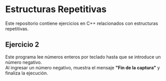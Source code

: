 # Estructuras Repetitivas

Este repositorio contiene ejercicios en C++ relacionados con estructuras repetitivas.

## Ejercicio 2

Este programa lee números enteros por teclado hasta que se introduce un número negativo.  
Al ingresar un número negativo, muestra el mensaje **"Fin de la captura"** y finaliza la ejecución.